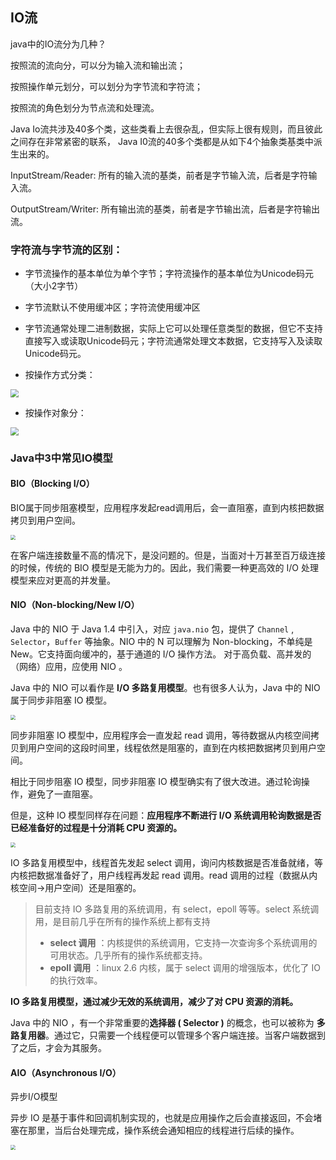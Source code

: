 ## IO流

java中的IO流分为几种？

按照流的流向分，可以分为输入流和输出流；

按照操作单元划分，可以划分为字节流和字符流；

按照流的角色划分为节点流和处理流。

Java Io流共涉及40多个类，这些类看上去很杂乱，但实际上很有规则，而且彼此之间存在非常紧密的联系， Java I0流的40多个类都是从如下4个抽象类基类中派生出来的。

 

InputStream/Reader: 所有的输入流的基类，前者是字节输入流，后者是字符输入流。

OutputStream/Writer: 所有输出流的基类，前者是字节输出流，后者是字符输出流。

### 字符流与字节流的区别：

- 字节流操作的基本单位为单个字节；字符流操作的基本单位为Unicode码元（大小2字节）
- 字节流默认不使用缓冲区；字符流使用缓冲区
- 字节流通常处理二进制数据，实际上它可以处理任意类型的数据，但它不支持直接写入或读取Unicode码元；字符流通常处理文本数据，它支持写入及读取Unicode码元。

- 按操作方式分类：

<img src="https://gitee.com/sun-qiao321/picture/raw/master/images/image-20210420163844146.png" style="zoom: 80%;" />

- 按操作对象分：

<img src="https://gitee.com/sun-qiao321/picture/raw/master/images/clip_image001-1618907878319.jpg" style="zoom: 80%;" />

### Java中3中常见IO模型

#### BIO（Blocking I/O）

BIO属于同步阻塞模型，应用程序发起read调用后，会一直阻塞，直到内核把数据拷贝到用户空间。

<img src="https://gitee.com/sun-qiao321/picture/raw/master/images/20210424194100.png" style="zoom:50%;" />

在客户端连接数量不高的情况下，是没问题的。但是，当面对十万甚至百万级连接的时候，传统的 BIO 模型是无能为力的。因此，我们需要一种更高效的 I/O 处理模型来应对更高的并发量。

#### NIO（Non-blocking/New I/O）

Java 中的 NIO 于 Java 1.4 中引入，对应 `java.nio` 包，提供了 `Channel` , `Selector`，`Buffer` 等抽象。NIO 中的 N 可以理解为 Non-blocking，不单纯是 New。它支持面向缓冲的，基于通道的 I/O 操作方法。 对于高负载、高并发的（网络）应用，应使用 NIO 。

Java 中的 NIO 可以看作是 **I/O 多路复用模型**。也有很多人认为，Java 中的 NIO 属于同步非阻塞 IO 模型。

<img src="https://gitee.com/sun-qiao321/picture/raw/master/images/20210424194422.png" style="zoom:50%;" />

同步非阻塞 IO 模型中，应用程序会一直发起 read 调用，等待数据从内核空间拷贝到用户空间的这段时间里，线程依然是阻塞的，直到在内核把数据拷贝到用户空间。

相比于同步阻塞 IO 模型，同步非阻塞 IO 模型确实有了很大改进。通过轮询操作，避免了一直阻塞。

但是，这种 IO 模型同样存在问题：**应用程序不断进行 I/O 系统调用轮询数据是否已经准备好的过程是十分消耗 CPU 资源的。**

<img src="https://gitee.com/sun-qiao321/picture/raw/master/images/20210424194521.png" style="zoom:50%;" />

IO 多路复用模型中，线程首先发起 select 调用，询问内核数据是否准备就绪，等内核把数据准备好了，用户线程再发起 read 调用。read 调用的过程（数据从内核空间->用户空间）还是阻塞的。

> 目前支持 IO 多路复用的系统调用，有 select，epoll 等等。select 系统调用，是目前几乎在所有的操作系统上都有支持
>
> - **select 调用** ：内核提供的系统调用，它支持一次查询多个系统调用的可用状态。几乎所有的操作系统都支持。
> - **epoll 调用** ：linux 2.6 内核，属于 select 调用的增强版本，优化了 IO 的执行效率。

**IO 多路复用模型，通过减少无效的系统调用，减少了对 CPU 资源的消耗。**

Java 中的 NIO ，有一个非常重要的**选择器 ( Selector )** 的概念，也可以被称为 **多路复用器**。通过它，只需要一个线程便可以管理多个客户端连接。当客户端数据到了之后，才会为其服务。

#### AIO（Asynchronous I/O）

异步I/O模型

异步 IO 是基于事件和回调机制实现的，也就是应用操作之后会直接返回，不会堵塞在那里，当后台处理完成，操作系统会通知相应的线程进行后续的操作。

<img src="https://gitee.com/sun-qiao321/picture/raw/master/images/20210424194717.png" style="zoom:50%;" />